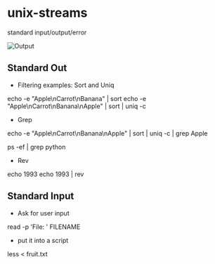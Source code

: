 # unix-streams
standard input/output/error

![Output](https://user-images.githubusercontent.com/58792/143476648-735c106b-3679-4f2d-b1ae-d718347ad68c.png)

## Standard Out

* Filtering examples:  Sort and Uniq

echo -e "Apple\nCarrot\nBanana" | sort
echo -e "Apple\nCarrot\nBanana\nApple" | sort | uniq -c 

* Grep

echo -e "Apple\nCarrot\nBanana\nApple" | sort | uniq -c | grep Apple

ps -ef | grep python

* Rev

echo 1993
echo 1993 | rev

## Standard Input

* Ask for user input

read -p 'File: ' FILENAME

* put it into a script

 less < fruit.txt
